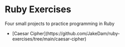 <h1>Ruby Exercises</h1>
<p>Four small projects to practice programming in Ruby</p>
<ul>
  <li>[Caesar Cipher](https://github.com/JakeDam/ruby-exercises/tree/main/caesar-cipher)</li>
